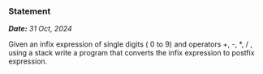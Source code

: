 ### Statement

_**Date:** 31 Oct, 2024_

Given an infix expression of single digits ( 0 to 9) and operators +, -, \*, / , using a stack write a program that converts the infix expression to postfix expression.

